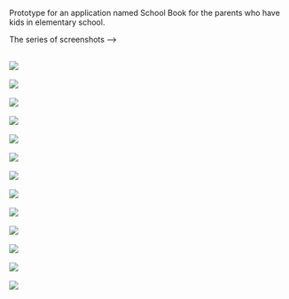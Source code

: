 Prototype for an application named School Book for the parents who have kids in elementary school.

The series of screenshots -->

<br>
<img height: "700" src="https://www.dropbox.com/s/er5hzxx7kbxh0el/School%20App%20Design.png?raw=1">
</br>
<br>
<img height: "700" src="https://www.dropbox.com/s/vtcqxg7mpm2kkyc/Loading%20Screen.png?raw=1">
</br>
<br>
<img height: "700" src="https://www.dropbox.com/s/w35z6gfualgnsov/Sign%20In%20Screen.png?raw=1">
</br>
<br>
<img height: "700" src="https://www.dropbox.com/s/1koygqxdmz44ksg/Parent%20Home%20Screen.png?raw=1">
</br>
<br>
<img height: "700" src="https://www.dropbox.com/s/axwkd6x702h202h/Adele%27s%20SchoolBook.png?raw=1">
</br>
<br>
<img height: "700" src="https://www.dropbox.com/s/eu3ka7j050tfot9/Marco%27s%20SchoolBook.png?raw=1">
</br>
<br>
<img height: "700" src="https://www.dropbox.com/s/rej0r2se8m9dv5t/School%20Calendar%20Screen.png?raw=1">
</br>
<br>
<img height: "700" src="https://www.dropbox.com/s/nwmeswe3fh8i40b/Lunch%20Menu%20Screen.png?raw=1">
</br>
<br>
<img height: "700" src="https://www.dropbox.com/s/qkl58r6jlfwnopn/Password%20Reset.png?raw=1">
</br>
<br>
<img height: "700" src="https://www.dropbox.com/s/uyl5kjmw237katg/Reset%20Complete.png?raw=1">
</br>
<br>
<img height: "700" src="https://www.dropbox.com/s/el2vjncbh7uqbke/Adele%27s%20Out%20Screen.png?raw=1">
</br>
<br>
<img height: "700" src="https://www.dropbox.com/s/8o6w6ogct0o5tfj/Marco%27s%20Out%20Screen.png?raw=1">
</br>
<br>
<img height: "350" src="https://www.dropbox.com/s/0dlnnrq2nrbf4lr/My%20Custom%20Artboard.png?raw=1">
</br>
